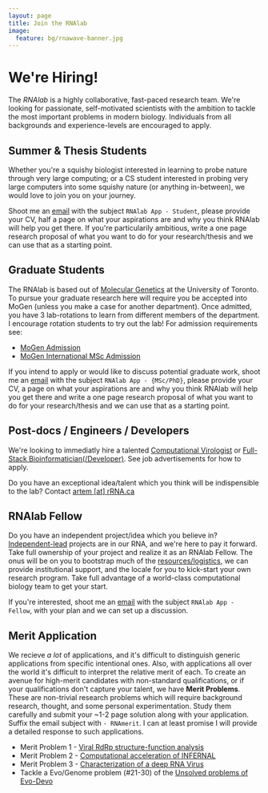 ```yaml
---
layout: page
title: Join the RNAlab
image:
  feature: bg/rnawave-banner.jpg
---
```

# We're Hiring!

The *RNAlab* is a highly collaborative, fast-paced research team. We're looking for passionate, self-motivated scientists with the ambition to tackle the most important problems in modern biology. Individuals from all backgrounds and experience-levels are encouraged to apply.

## Summer & Thesis Students

Whether you're a squishy biologist interested in learning to probe nature through very large computing; or a CS student interested in probing very large computers into some squishy nature (or anything in-between), we would love to join you on your journey.

Shoot me an [email](mailto:artem@rRNA.ca) with the subject `RNAlab App - Student`, please provide your CV, half a page on what your aspirations are and why you think RNAlab will help you get there. If you're particularily ambitious, write a one page research proposal of what you want to do for your research/thesis and we can use that as a starting point.   

## Graduate Students

The RNAlab is based out of [Molecular Genetics](https://moleculargenetics.utoronto.ca/) at the University of Toronto. To pursue your graduate research here will require you be accepted into MoGen (unless you make a case for another department). Once admitted, you have 3 lab-rotations to learn from different members of the department. I encourage rotation students to try out the lab! For admission requirements see:

- [MoGen Admission](https://moleculargenetics.utoronto.ca/academic-requirements)
- [MoGen International MSc Admission](https://moleculargenetics.utoronto.ca/international-students)

If you intend to apply or would like to discuss potential graduate work, shoot me an [email](mailto:artem@rRNA.ca) with the subject `RNAlab App - {MSc/PhD}`, please provide your CV, a page on what your aspirations are and why you think RNAlab will help you get there and write a one page research proposal of what you want to do for your research/thesis and we can use that as a starting point.   

## Post-docs / Engineers / Developers

We're looking to immediatly hire a talented [Computational Virologist](doc/app/RNAlab0001.pdf) or [Full-Stack Bioinformatician(/Developer)](doc/app/RNAlab0002.pdf). See job advertisements for how to apply.

Do you have an exceptional idea/talent which you think will be indispensible to the lab? Contact [artem [at] rRNA.ca](mailto:artem@rRNA.ca)

## RNAlab Fellow

Do you have an independent project/idea which you believe in? [Independent-lead](https://www.nature.com/articles/s41586-021-04332-2) projects are in our RNA, and we're here to pay it forward. Take full ownership of your project and realize it as an RNAlab Fellow. The onus will be on you to bootstrap much of the [resources/logistics](https://pda.mit.edu/resources/funding-resources/), we can provide institutional support, and the locale for you to kick-start your own research program. Take full advantage of a world-class computational biology team to get your start. 

If you're interested, shoot me an [email](mailto:artem@rRNA.ca) with the subject `RNAlab App - Fellow`, with your plan and we can set up a discussion.

## Merit Application

We recieve *a lot* of applications, and it's difficult to distinguish generic applications from specific intentional ones. Also, with applications all over the world it's difficult to interpret the relative merit of each. To create an avenue for high-merit candidates with non-standard qualifications, or if your qualifications don't capture your talent, we have **Merit Problems**. These are non-trivial research problems which will require background research, thought, and some personal experimentation. Study them carefully and submit your ~1-2 page solution along with your application. Suffix the email subject with `- RNAmerit`. I can at least promise I will provide a detailed response to such applications.

- Merit Problem 1 - [Viral RdRp structure-function analysis](doc/merit/RNAmerit_001.pdf)
- Merit Problem 2 - [Computational acceleration of INFERNAL](doc/merit/RNAmerit_002.pdf)
- Merit Problem 3 - [Characterization of a deep RNA Virus](doc/merit/RNAmerit_003.pdf)
- Tackle a Evo/Genome problem (#21-30) of the [Unsolved problems of Evo-Devo](https://www.sdbonline.org/sites/fly/lewheldquirk/puzzleq.htm#evolveii)
